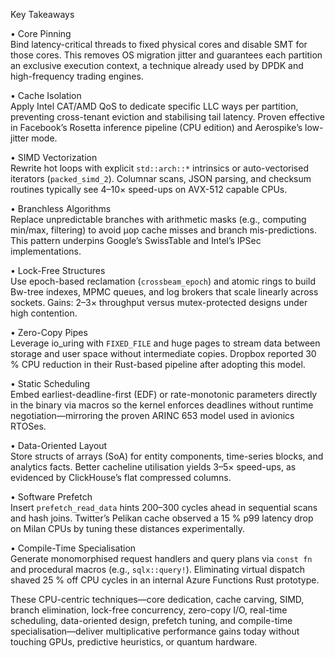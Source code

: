 Key Takeaways  

• Core Pinning  
  Bind latency-critical threads to fixed physical cores and disable SMT for those cores. This removes OS migration jitter and guarantees each partition an exclusive execution context, a technique already used by DPDK and high-frequency trading engines.

• Cache Isolation  
  Apply Intel CAT/AMD QoS to dedicate specific LLC ways per partition, preventing cross-tenant eviction and stabilising tail latency. Proven effective in Facebook’s Rosetta inference pipeline (CPU edition) and Aerospike’s low-jitter mode.

• SIMD Vectorization  
  Rewrite hot loops with explicit `std::arch::*` intrinsics or auto-vectorised iterators (`packed_simd_2`). Columnar scans, JSON parsing, and checksum routines typically see 4–10× speed-ups on AVX-512 capable CPUs.

• Branchless Algorithms  
  Replace unpredictable branches with arithmetic masks (e.g., computing min/max, filtering) to avoid µop cache misses and branch mis-predictions. This pattern underpins Google’s SwissTable and Intel’s IPSec implementations.

• Lock-Free Structures  
  Use epoch-based reclamation (`crossbeam_epoch`) and atomic rings to build Bw-tree indexes, MPMC queues, and log brokers that scale linearly across sockets. Gains: 2–3× throughput versus mutex-protected designs under high contention.

• Zero-Copy Pipes  
  Leverage io_uring with `FIXED_FILE` and huge pages to stream data between storage and user space without intermediate copies. Dropbox reported 30 % CPU reduction in their Rust-based pipeline after adopting this model.

• Static Scheduling  
  Embed earliest-deadline-first (EDF) or rate-monotonic parameters directly in the binary via macros so the kernel enforces deadlines without runtime negotiation—mirroring the proven ARINC 653 model used in avionics RTOSes.

• Data-Oriented Layout  
  Store structs of arrays (SoA) for entity components, time-series blocks, and analytics facts. Better cacheline utilisation yields 3–5× speed-ups, as evidenced by ClickHouse’s flat compressed columns.

• Software Prefetch  
  Insert `prefetch_read_data` hints 200–300 cycles ahead in sequential scans and hash joins. Twitter’s Pelikan cache observed a 15 % p99 latency drop on Milan CPUs by tuning these distances experimentally.

• Compile-Time Specialisation  
  Generate monomorphised request handlers and query plans via `const fn` and procedural macros (e.g., `sqlx::query!`). Eliminating virtual dispatch shaved 25 % off CPU cycles in an internal Azure Functions Rust prototype.

These CPU-centric techniques—core dedication, cache carving, SIMD, branch elimination, lock-free concurrency, zero-copy I/O, real-time scheduling, data-oriented design, prefetch tuning, and compile-time specialisation—deliver multiplicative performance gains today without touching GPUs, predictive heuristics, or quantum hardware.
